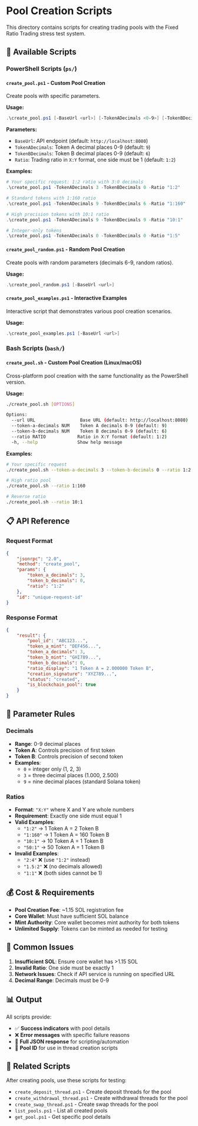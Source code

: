 # Pool Creation Scripts

This directory contains scripts for creating trading pools with the Fixed Ratio Trading stress test system.

## 🎯 Available Scripts

### PowerShell Scripts (`ps/`)

#### `create_pool.ps1` - Custom Pool Creation
Create pools with specific parameters.

**Usage:**
```powershell
.\create_pool.ps1 [-BaseUrl <url>] [-TokenADecimals <0-9>] [-TokenBDecimals <0-9>] [-Ratio <X:Y>]
```

**Parameters:**
- `BaseUrl`: API endpoint (default: `http://localhost:8080`)
- `TokenADecimals`: Token A decimal places 0-9 (default: `9`)
- `TokenBDecimals`: Token B decimal places 0-9 (default: `6`)
- `Ratio`: Trading ratio in `X:Y` format, one side must be 1 (default: `1:2`)

**Examples:**
```powershell
# Your specific request: 1:2 ratio with 3:0 decimals
.\create_pool.ps1 -TokenADecimals 3 -TokenBDecimals 0 -Ratio "1:2"

# Standard tokens with 1:160 ratio
.\create_pool.ps1 -TokenADecimals 9 -TokenBDecimals 6 -Ratio "1:160"

# High precision tokens with 10:1 ratio
.\create_pool.ps1 -TokenADecimals 9 -TokenBDecimals 9 -Ratio "10:1"

# Integer-only tokens
.\create_pool.ps1 -TokenADecimals 0 -TokenBDecimals 0 -Ratio "1:5"
```

#### `create_pool_random.ps1` - Random Pool Creation
Create pools with random parameters (decimals 6-9, random ratios).

**Usage:**
```powershell
.\create_pool_random.ps1 [-BaseUrl <url>]
```

#### `create_pool_examples.ps1` - Interactive Examples
Interactive script that demonstrates various pool creation scenarios.

**Usage:**
```powershell
.\create_pool_examples.ps1 [-BaseUrl <url>]
```

### Bash Scripts (`bash/`)

#### `create_pool.sh` - Custom Pool Creation (Linux/macOS)
Cross-platform pool creation with the same functionality as the PowerShell version.

**Usage:**
```bash
./create_pool.sh [OPTIONS]

Options:
  --url URL                 Base URL (default: http://localhost:8080)
  --token-a-decimals NUM    Token A decimals 0-9 (default: 9)
  --token-b-decimals NUM    Token B decimals 0-9 (default: 6)
  --ratio RATIO            Ratio in X:Y format (default: 1:2)
  -h, --help               Show help message
```

**Examples:**
```bash
# Your specific request
./create_pool.sh --token-a-decimals 3 --token-b-decimals 0 --ratio 1:2

# High ratio pool
./create_pool.sh --ratio 1:160

# Reverse ratio
./create_pool.sh --ratio 10:1
```

## 📋 API Reference

### Request Format
```json
{
    "jsonrpc": "2.0",
    "method": "create_pool",
    "params": {
        "token_a_decimals": 3,
        "token_b_decimals": 0,
        "ratio": "1:2"
    },
    "id": "unique-request-id"
}
```

### Response Format
```json
{
    "result": {
        "pool_id": "ABC123...",
        "token_a_mint": "DEF456...",
        "token_a_decimals": 3,
        "token_b_mint": "GHI789...",
        "token_b_decimals": 0,
        "ratio_display": "1 Token A = 2.000000 Token B",
        "creation_signature": "XYZ789...",
        "status": "created",
        "is_blockchain_pool": true
    }
}
```

## 🔧 Parameter Rules

### Decimals
- **Range**: 0-9 decimal places
- **Token A**: Controls precision of first token
- **Token B**: Controls precision of second token
- **Examples**: 
  - `0` = integer only (1, 2, 3)
  - `3` = three decimal places (1.000, 2.500)
  - `9` = nine decimal places (standard Solana token)

### Ratios
- **Format**: `"X:Y"` where X and Y are whole numbers
- **Requirement**: Exactly one side must equal 1
- **Valid Examples**:
  - `"1:2"` → 1 Token A = 2 Token B
  - `"1:160"` → 1 Token A = 160 Token B
  - `"10:1"` → 10 Token A = 1 Token B
  - `"50:1"` → 50 Token A = 1 Token B
- **Invalid Examples**:
  - `"2:4"` ❌ (use `"1:2"` instead)
  - `"1.5:2"` ❌ (no decimals allowed)
  - `"1:1"` ❌ (both sides cannot be 1)

## 💰 Cost & Requirements

- **Pool Creation Fee**: ~1.15 SOL registration fee
- **Core Wallet**: Must have sufficient SOL balance
- **Mint Authority**: Core wallet becomes mint authority for both tokens
- **Unlimited Supply**: Tokens can be minted as needed for testing

## 🚨 Common Issues

1. **Insufficient SOL**: Ensure core wallet has >1.15 SOL
2. **Invalid Ratio**: One side must be exactly 1
3. **Network Issues**: Check if API service is running on specified URL
4. **Decimal Range**: Decimals must be 0-9

## 📊 Output

All scripts provide:
- ✅ **Success indicators** with pool details
- ❌ **Error messages** with specific failure reasons
- 📄 **Full JSON response** for scripting/automation
- 🎯 **Pool ID** for use in thread creation scripts

## 🔗 Related Scripts

After creating pools, use these scripts for testing:
- `create_deposit_thread.ps1` - Create deposit threads for the pool
- `create_withdrawal_thread.ps1` - Create withdrawal threads for the pool
- `create_swap_thread.ps1` - Create swap threads for the pool
- `list_pools.ps1` - List all created pools
- `get_pool.ps1` - Get specific pool details
